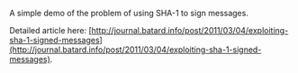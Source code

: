 A simple demo of the problem of using SHA-1 to sign messages.

Detailed article here: [http://journal.batard.info/post/2011/03/04/exploiting-sha-1-signed-messages](http://journal.batard.info/post/2011/03/04/exploiting-sha-1-signed-messages).
